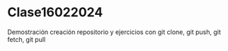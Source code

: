 # Clase16022024
Demostración creación repositorio y ejercicios con git clone, git push, git fetch, git pull
